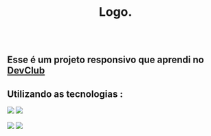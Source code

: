 <h1 align="center"> Logo. </h1>
<br>
<br>
<h2> Esse é um projeto responsivo que aprendi no <a href="https://rodolfomori.com.br/devclub/"> DevClub</a></h2>
<h2> Utilizando as tecnologias : </h2>
<img src="https://img.shields.io/badge/HTML5-E34F26?style=for-the-badge&logo=html5&logoColor=white">
<img src="https://img.shields.io/badge/CSS3-1572B6?style=for-the-badge&logo=css3&logoColor=white">

<br>
<br>

<img src="https://github.com/JuFreitas95/logo./blob/master/img/DESKTOP.png?raw=true"/>

<img src="https://github.com/JuFreitas95/logo./blob/master/img/MOBILE.png?raw=true"/>





